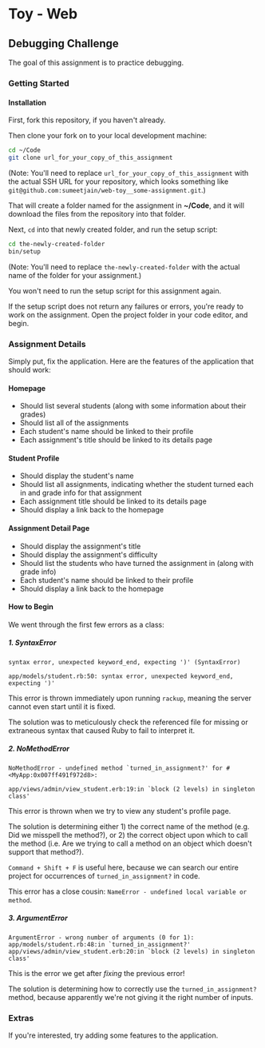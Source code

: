 # Toy - Web

## Debugging Challenge

The goal of this assignment is to practice debugging.

### Getting Started

#### Installation

First, fork this repository, if you haven't already.

Then clone your fork on to your local development machine:

```zsh
cd ~/Code
git clone url_for_your_copy_of_this_assignment
```

(Note: You'll need to replace `url_for_your_copy_of_this_assignment` with the actual SSH URL for your repository, which looks something like `git@github.com:sumeetjain/web-toy__some-assignment.git`.)

That will create a folder named for the assignment in **~/Code**, and it will download the files from the repository into that folder.

Next, `cd` into that newly created folder, and run the setup script:

```zsh
cd the-newly-created-folder
bin/setup
```

(Note: You'll need to replace `the-newly-created-folder` with the actual name of the folder for your assignment.)

You won't need to run the setup script for this assignment again.

If the setup script does not return any failures or errors, you're ready to work on the assignment. Open the project folder in your code editor, and begin.

### Assignment Details

Simply put, fix the application. Here are the features of the application that should work:

#### Homepage

- Should list several students (along with some information about their grades)
- Should list all of the assignments
- Each student's name should be linked to their profile
- Each assignment's title should be linked to its details page

#### Student Profile

- Should display the student's name
- Should list all assignments, indicating whether the student turned each in and grade info for that assignment
- Each assignment title should be linked to its details page
- Should display a link back to the homepage

#### Assignment Detail Page

- Should display the assignment's title
- Should display the assignment's difficulty
- Should list the students who have turned the assignment in (along with grade info)
- Each student's name should be linked to their profile
- Should display a link back to the homepage

#### How to Begin

We went through the first few errors as a class:

##### 1. SyntaxError

```
syntax error, unexpected keyword_end, expecting ')' (SyntaxError)

app/models/student.rb:50: syntax error, unexpected keyword_end, expecting ')'
```

This error is thrown immediately upon running `rackup`, meaning the server cannot even start until it is fixed.

The solution was to meticulously check the referenced file for missing or extraneous syntax that caused Ruby to fail to interpret it.

##### 2. NoMethodError

```
NoMethodError - undefined method `turned_in_assignment?' for #<MyApp:0x007ff491f972d8>:

app/views/admin/view_student.erb:19:in `block (2 levels) in singleton class'
```

This error is thrown when we try to view any student's profile page.

The solution is determining either 1) the correct name of the method (e.g. Did we misspell the method?), or 2) the correct object upon which to call the method (i.e. Are we trying to call a method on an object which doesn't support that method?).

`Command + Shift + F` is useful here, because we can search our entire project for occurrences of `turned_in_assignment?` in code.

This error has a close cousin: `NameError - undefined local variable or method`.

##### 3. ArgumentError

```
ArgumentError - wrong number of arguments (0 for 1):
app/models/student.rb:48:in `turned_in_assignment?'
app/views/admin/view_student.erb:20:in `block (2 levels) in singleton class'
```

This is the error we get after _fixing_ the previous error!

The solution is determining how to correctly use the `turned_in_assignment?` method, because apparently we're not giving it the right number of inputs.

### Extras

If you're interested, try adding some features to the application.